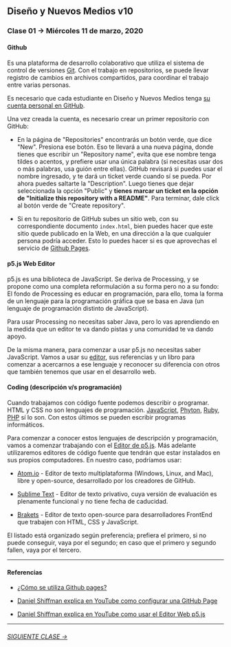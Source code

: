 ## Diseño y Nuevos Medios v10

### Clase 01 → Miércoles 11 de marzo, 2020

#### Github

Es una plataforma de desarrollo colaborativo que utiliza el sistema de control de versiones [Git](https://git-scm.com/). Con el trabajo en repositorios, se puede llevar registro de cambios en archivos compartidos, para coordinar el trabajo entre varias personas.

Es necesario que cada estudiante en Diseño y Nuevos Medios tenga [su cuenta personal en GitHub](https://github.com/join).

Una vez creada la cuenta, es necesario crear un primer repositorio con GitHub: 

- En la página de "Repositories" encontrarás un botón verde, que dice "New". Presiona ese botón. Eso te llevará a una nueva página, donde tienes que escribir un "Repository name", evita que ese nombre tenga tildes o acentos, y prefiere usar una única palabra (si necesitas usar dos o más palabras, usa guión entre ellas). GitHub revisará si puedes usar el nombre ingresado, y te dará un ticket verde cuando sí se pueda. Por ahora puedes saltarte la "Description". Luego tienes que dejar seleccionada la opción "Public" y **tienes marcar un ticket en la opción de "Initialize this repository with a README"**. Para terminar, dale click al botón verde de "Create repository".

- Si en tu repositorio de GitHub subes un sitio web, con su correspondiente documento `index.html`, bien puedes hacer que este sitio quede publicado en la Web, en una dirección a la que cualquier persona podría acceder. Esto lo puedes hacer si es que aprovechas el servicio de [Github Pages](https://help.github.com/articles/what-is-github-pages/). 

#### p5.js Web Editor

p5.js es una biblioteca de JavaScript. Se deriva de Processing, y se propone como una completa reformulación a su forma pero no a su fondo: El fondo de Processing es educar en programación, para ello, toma la forma de un lenguaje para la programación gráfica que se basa en Java (un lenguaje de programación distinto de JavaScript). 

Para usar Processing no necesitas saber Java, pero lo vas aprendiendo en la medida que un editor te va dando pistas y una comunidad te va dando apoyo. 

De la misma manera, para comenzar a usar p5.js no necesitas saber JavaScript. Vamos a usar su [editor](https://editor.p5js.org/), sus referencias y un libro para comenzar a acercarnos a ese lenguaje y reconocer su diferencia con otros que también tenemos que usar en el desarrollo web.


#### Coding (descripción v/s programación)

Cuando trabajamos con código fuente podemos describir o programar. HTML y CSS no son lenguajes de programación. [JavaScript](https://developer.mozilla.org/es/docs/Web/JavaScript), [Phyton](https://www.python.org/), [Ruby](https://www.ruby-lang.org/es/), [PHP](http://php.net/) sí lo son. Con estos últimos se pueden escribir programas informáticos.

Para comenzar a conocer estos lenguajes de descripción y programación, vamos a comenzar trabajando con el [Editor de p5.js](https://editor.p5js.org/). Más adelante utilizaremos editores de código fuente que tendrán que estar instalados en sus propios computadores. En nuestro caso, podríamos usar:  

- [Atom.io](https://atom.io/) - Editor de texto multiplataforma (Windows, Linux, and Mac), libre y open-source, desarrollado por los creadores de GitHub. 

- [Sublime Text](https://www.sublimetext.com/) - Editor de texto privativo, cuya versión de evaluación es plenamente funcional y no tiene fecha de caducidad. 

- [Brakets](http://brackets.io/) - Editor de texto open-source para desarrolladores FrontEnd que trabajen con HTML, CSS y JavaScript.

El listado está organizado según preferencia; prefiera el primero, si no puede conseguir, vaya por el segundo; en caso que el primero y segundo fallen, vaya por el tercero.


- - - - - - -

#### Referencias 

- [¿Cómo se utiliza Github pages?](https://developer.mozilla.org/es/docs/Learn/Using_Github_pages)

- [Daniel Shiffman explica en YouTube como configurar una GitHub Page](https://youtu.be/bFVtrlyH-kc)

- [Daniel Shiffman explica en YouTube como usar el Editor Web p5.js](https://youtu.be/MXs1cOlidWs)

- - - - - - - 

###### [SIGUIENTE CLASE →](https://github.com/profesorfaco/dno037-2020/tree/gh-pages/clase-02)
